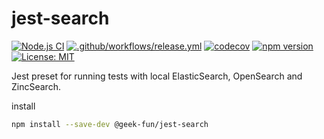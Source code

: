 # jest-search
[![Node.js CI](https://github.com/geek-fun/jest-search/actions/workflows/node.yml/badge.svg)](https://github.com/geek-fun/jest-search/actions/workflows/node.yml)
[![.github/workflows/release.yml](https://github.com/geek-fun/jest-search/actions/workflows/release.yml/badge.svg)](https://github.com/geek-fun/jest-search/actions/workflows/release.yml)
[![codecov](https://codecov.io/gh/geek-fun/jest-search/branch/master/graph/badge.svg?token=KYTVHHKCI5)](https://codecov.io/gh/geek-fun/jest-search)
[![npm version](https://badge.fury.io/js/@geek-fun%2Fjest-search.svg)](https://badge.fury.io/js/@geek-fun%2Fjest-search)
[![License: MIT](https://img.shields.io/badge/License-MIT-yellow.svg)](https://opensource.org/licenses/MIT)

Jest preset for running tests with local ElasticSearch, OpenSearch and ZincSearch.


install 
```bash
npm install --save-dev @geek-fun/jest-search
```
